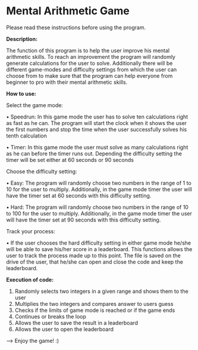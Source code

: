 # Mental Arithmetic Game

Please read these instructions before using the program.

**Description:**

The function of this program is to help the user improve his mental arithmetic skills. To reach an improvement the program will randomly generate calculations for the user to solve. Additionally there will be different game-modes and difficulty settings from which the user can choose from to make sure that the program can help everyone from beginner to pro with their mental arithmetic skills.

**How to use:**

Select the game mode:

  • Speedrun: In this game mode the user has to solve ten calculations right as fast as he can. The program will start the clock when it shows the user the first numbers and stop the time when the user successfully solves his tenth calculation

•	Timer: In this game mode the user must solve as many calculations right as he can before the timer runs out. Depending the difficulty setting the timer will be set either at 60 seconds or 90 seconds

Choose the difficulty setting:

•	Easy: The program will randomly choose two numbers in the range of 1 to 10 for the user to multiply. Additionally, in the game mode timer the user will have the timer set at 60 seconds with this difficulty setting.

•	Hard: The program will randomly choose two numbers in the range of 10 to 100 for the user to multiply. Additionally, in the game mode timer the user will have the timer set at 90 seconds with this difficulty setting.

Track your process: 

•	If the user chooses the hard difficulty setting in either game mode he/she will be able to save his/her score in a leaderboard. This functions allows the user to track the process made up to this point. The file is saved on the drive of the user, that he/she can open and close the code and keep the leaderboard.

**Execution of code:**

1.	Randomly selects two integers in a given range and shows them to the user
2.	Multiplies the two integers and compares answer to users guess
3.	Checks if the limits of game mode is reached or if the game ends
4.	Continues or breaks the loop
5.	Allows the user to save the result in a leaderboard
6.	Allows the user to open the leaderboard


--> Enjoy the game! :)
